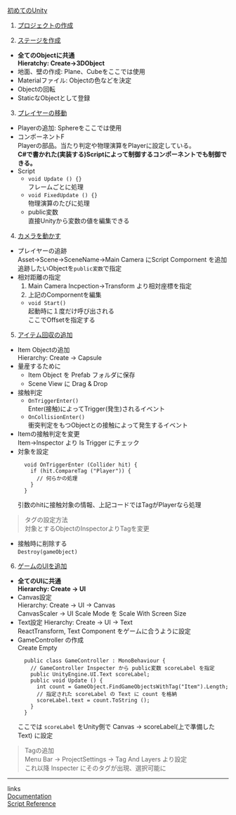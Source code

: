 [初めてのUnity](https://unity3d.com/jp/learn/tutorials/projects/hajiuni-jp)  

1. [プロジェクトの作成](https://unity3d.com/jp/learn/tutorials/projects/hajiuni/creating-a-project?playlist=45986)  

2. [ステージを作成](https://unity3d.com/jp/learn/tutorials/projects/hajiuni/creating-the-level?playlist=45986)  
  - **全てのObjectに共通  
    Hieratchy: Create→3DObject**  
  - 地面、壁の作成: Plane、Cubeをここでは使用  
  - Materialファイル: Objectの色などを決定  
  - Objectの回転  
  - StaticなObjectとして登録  


3. [プレイヤーの移動](https://unity3d.com/jp/learn/tutorials/projects/hajiuni/moving-the-player?playlist=45986)  
  - Playerの追加: Sphereをここでは使用  
  - コンポーネントF  
  Playerの部品。当たり判定や物理演算をPlayerに設定している。  
  **C#で書かれた(実装する)Scriptによって制御するコンポーネントでも制御できる。**  
  - Script  
    - `void Update () {}`  
      フレームごとに処理  
    - `void FixedUpdate () {}`  
      物理演算のたびに処理  
    - public変数  
      直接Unityから変数の値を編集できる  


4. [カメラを動かす](https://unity3d.com/jp/learn/tutorials/projects/hajiuni/moving-the-camera?playlist=45986)  
  - プレイヤーの追跡  
    Asset->Scene->SceneName->Main Camera にScript Compornent を追加  
    追跡したいObjectを`public変数`で指定  
  - 相対距離の指定  
    1. Main Camera Incpection->Transform より相対座標を指定  
    2. 上記のCompornentを編集  
      - `void Start()`  
        起動時に１度だけ呼び出される  
        ここでOffsetを指定する  


5. [アイテム回収の追加](https://unity3d.com/jp/learn/tutorials/projects/hajiuni/creating-collectible-objects?playlist=45986)  
  - Item Objectの追加  
    Hierarchy: Create -> Capsule  
  - 量産するために  
    - Item Object を Prefab フォルダに保存  
    - Scene View に Drag & Drop  
  - 接触判定  
    - `OnTriggerEnter()`  
      Enter(接触)によってTrigger(発生)されるイベント  
    - `OnCollisionEnter()`  
      衝突判定をもつObjectとの接触によって発生するイベント  
  - Itemの接触判定を変更  
    Item->Inspector より Is Trigger にチェック  
  - 対象を設定  
    ```
      void OnTriggerEnter (Collider hit) {
        if (hit.CompareTag ("Player")) {
          // 何らかの処理
        }
      }
    ```  
    引数のhitに接触対象の情報、上記コードではTagがPlayerなら処理  

  > タグの設定方法  
  > 対象とするObjectのInspectorよりTagを変更

  - 接触時に削除する  
    `Destroy(gameObject)`  

6. [ゲームのUIを追加](https://unity3d.com/jp/learn/tutorials/projects/hajiuni/creating-the-game-ui?playlist=45986)
  - **全てのUIに共通  
    Hierarchy: Create -> UI**  
  - Canvas設定  
    Hierarchy: Create -> UI -> Canvas  
    CanvasScaler -> UI Scale Mode を Scale With Screen Size  
  - Text設定
    Hierarchy: Create -> UI -> Text  
    ReactTransform, Text Component をゲームに合うように設定  
  - GameController の作成  
    Create Empty   
    ```
      public class GameController : MonoBehaviour {
        // GameController Inspecter から public変数 scoreLabel を指定
        public UnityEngine.UI.Text scoreLabel;
        public void Update () {
          int count = GameObject.FindGameObjectsWithTag("Item").Length;
          // 指定された scoreLabel の Text に count を格納
          scoreLabel.text = count.ToString ();
        }
      }
    ```
    ここでは `scoreLabel` をUnity側で Canvas -> scoreLabel(上で準備したText) に設定  
  > Tagの追加  
  > Menu Bar -> ProjectSettings -> Tag And Layers より設定  
  > これ以降 Inspecter にそのタグが出現、選択可能に
***  
links  
[Documentation](https://docs.unity3d.com/ja/current/Manual/index.html)  
[Script Reference](https://docs.unity3d.com/ja/current/ScriptReference/index.html)  
